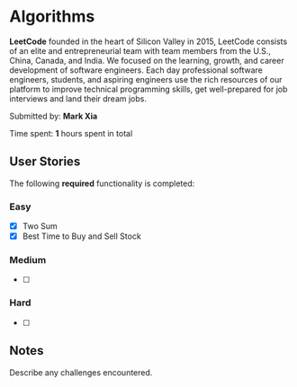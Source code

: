 # Algorithms

**LeetCode** founded in the heart of Silicon Valley in 2015, LeetCode consists of an elite and entrepreneurial team with team members from the U.S., China, Canada, and India. We focused on the learning, growth, and career development of software engineers. Each day professional software engineers, students, and aspiring engineers use the rich resources of our platform to improve technical programming skills, get well-prepared for job interviews and land their dream jobs.

Submitted by: **Mark Xia**

Time spent: **1** hours spent in total

## User Stories

The following **required** functionality is completed:

### Easy
* [x] Two Sum
* [x] Best Time to Buy and Sell Stock

### Medium
* [ ] 

### Hard
* [ ] 

## Notes

Describe any challenges encountered.
